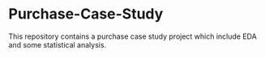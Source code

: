 # Purchase-Case-Study
This repository contains a purchase case study project which include EDA and some statistical analysis.
